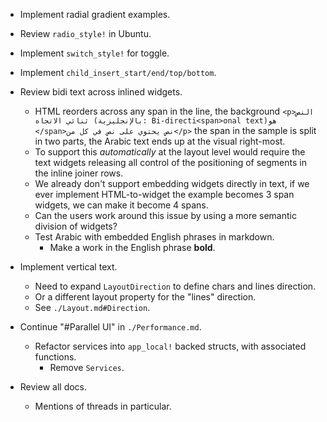 * Implement radial gradient examples.
* Review `radio_style!` in Ubuntu.
* Implement `switch_style!` for toggle.
* Implement `child_insert_start/end/top/bottom`.

* Review bidi text across inlined widgets.
    - HTML reorders across any span in the line, the background
        `<p>النص ثنائي الاتجاه (بالإنجليزية: Bi-directi<span>onal text)‏ هو </span>نص يحتوي على نص في كل من</p>`
        the span in the sample is split in two parts, the Arabic text ends up at the visual right-most.
    - To support this *automatically* at the layout level would require the text widgets releasing all control of the
      positioning of segments in the inline joiner rows.
    - We already don't support embedding widgets directly in text, if we ever implement HTML-to-widget the example
        becomes 3 span widgets, we can make it become 4 spans.
    - Can the users work around this issue by using a more semantic division of widgets?
    - Test Arabic with embedded English phrases in markdown.
        - Make a work in the English phrase **bold**.

* Implement vertical text.
    - Need to expand `LayoutDirection` to define chars and lines direction.
    - Or a different layout property for the "lines" direction.
    - See `./Layout.md#Direction`.

* Continue "#Parallel UI" in `./Performance.md`.
    - Refactor services into `app_local!` backed structs, with associated functions.
        - Remove `Services`.

* Review all docs.
    - Mentions of threads in particular.